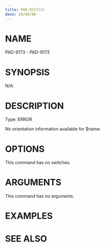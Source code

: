 ```yaml
---
title: PAD-9173(2)
date: 24/09/08
---
```


# NAME

PAD-9173 - PAD-9173

# SYNOPSIS

N/A.

# DESCRIPTION

Type: ERROR

No orientation information available for $name.

# OPTIONS

This command has no switches.

# ARGUMENTS

This command has no arguments.

# EXAMPLES

# SEE ALSO
